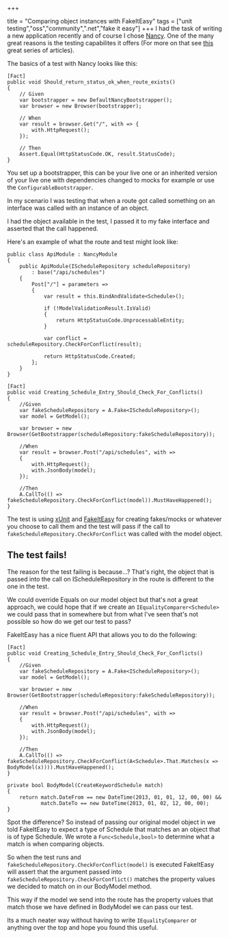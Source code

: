 +++

title = "Comparing object instances with FakeItEasy"
tags = ["unit testing","oss","community",".net","fake it easy"]
+++
I had the task of writing a new application recently and of course I chose [Nancy][1].  One of the many great reasons is the testing capabilites it offers (For more on that see [this][2] great series of articles).

The basics of a test with Nancy looks like this:

    [Fact]
    public void Should_return_status_ok_when_route_exists()
    {
        // Given
        var bootstrapper = new DefaultNancyBootstrapper();
        var browser = new Browser(bootstrapper);
         
        // When
        var result = browser.Get("/", with => {
            with.HttpRequest();
        });
            
        // Then
        Assert.Equal(HttpStatusCode.OK, result.StatusCode);
    }

You set up a bootstrapper, this can be your live one or an inherited version of your live one with dependencies changed to mocks for example or use the `ConfigurableBootstrapper`.

<!--more-->

In my scenario I was testing that when a route got called something on an interface was called with an instance of an object.

I had the object available in the test, I passed it to my fake interface and asserted that the call happened.

Here's an example of what the route and test might look like:

    public class ApiModule : NancyModule
    {
        public ApiModule(IScheduleRepository scheduleRepository)
            : base("/api/schedules")
        {
            Post["/"] = parameters =>
            {
                var result = this.BindAndValidate<Schedule>();
               
                if (!ModelValidationResult.IsValid)
                {
                    return HttpStatusCode.UnprocessableEntity;
                }

                var conflict = scheduleRepository.CheckForConflict(result);

                return HttpStatusCode.Created;
            };
        }
    }

    [Fact]
    public void Creating_Schedule_Entry_Should_Check_For_Conflicts()
    {
        //Given
        var fakeScheduleRepository = A.Fake<IScheduleRepository>();
        var model = GetModel();
    
        var browser = new Browser(GetBootstrapper(scheduleRepository:fakeScheduleRepository));
    
        //When
        var result = browser.Post("/api/schedules", with =>
        {
            with.HttpRequest();
            with.JsonBody(model);
        });
    
        //Then
        A.CallTo(() => fakeScheduleRepository.CheckForConflict(model)).MustHaveHappened();
    }
    
The test is using [xUnit][3] and [FakeItEasy][4] for creating fakes/mocks or whatever you choose to call them and the test will pass if the call to `fakeScheduleRepository.CheckForConflict` was called with the model object.

## The test fails!

The reason for the test failing is because...? That's right, the object that is passed into the call on IScheduleRepository in the route is different to the one in the test.

We could override Equals on our model object but that's not a great approach, we could hope that if we create an `IEqualityComparer<Schedule>` we could pass that in somewhere but from what I've seen that's not possible so how do we get our test to pass?

FakeItEasy has a nice fluent API that allows you to do the following:

    [Fact]
    public void Creating_Schedule_Entry_Should_Check_For_Conflicts()
    {
        //Given
        var fakeScheduleRepository = A.Fake<IScheduleRepository>();
        var model = GetModel();
    
        var browser = new Browser(GetBootstrapper(scheduleRepository:fakeScheduleRepository));
    
        //When
        var result = browser.Post("/api/schedules", with =>
        {
            with.HttpRequest();
            with.JsonBody(model);
        });
    
        //Then
        A.CallTo(() => fakeScheduleRepository.CheckForConflict(A<Schedule>.That.Matches(x => BodyModel(x)))).MustHaveHappened();
    }
    
    private bool BodyModel(CreateKeywordSchedule match)
    {
        return match.DateFrom == new DateTime(2013, 01, 01, 12, 00, 00) &&
               match.DateTo == new DateTime(2013, 01, 02, 12, 00, 00);
    }

Spot the difference? So instead of passing our original model object in we told FakeItEasy to expect a type of Schedule that matches an an object that is of type Schedule.  We wrote a `Func<Schedule,bool>` to determine what a match is when comparing objects.

So when the test runs and `fakeScheduleRepository.CheckForConflict(model)` is executed FakeItEasy will assert that the argument passed into `fakeScheduleRepository.CheckForConflict()` matches the property values we decided to match on in our BodyModel method.  

This way if the model we send into the route has the property values that match those we have defined in BodyModel we can pass our test.

Its a much neater way without having to write `IEqualityComparer` or anything over the top and hope you found this useful.

[1]: http://nancyfx.org
[2]: http://www.marcusoft.net/2013/01/NancyTesting1.html
[3]: http://xunit.codeplex.com/
[4]: https://github.com/FakeItEasy/FakeItEasy
